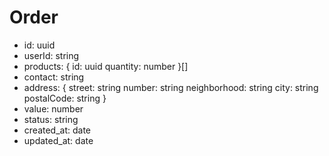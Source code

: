 # Order

- id: uuid
- userId: string
- products: {
    id: uuid
    quantity: number
}[]
- contact: string
- address: {
    street: string
    number: string
    neighborhood: string
    city: string
    postalCode: string
}
- value: number
- status: string
- created_at: date
- updated_at: date
